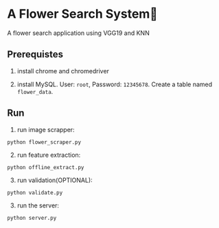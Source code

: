 # A Flower Search System🌷
A flower search application using VGG19 and KNN

## Prerequistes
1. install chrome and chromedriver

2. install MySQL. User: `root`, Password: `12345678`. Create a table named `flower_data`.

## Run

1. run image scrapper:
```
python flower_scraper.py
```

2. run feature extraction:
```
python offline_extract.py
```

3. run validation(OPTIONAL):
```
python validate.py
```
3. run the server:
```
python server.py
```

